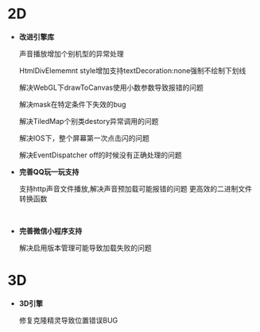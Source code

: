 # 2D

- **改进引擎库**

  声音播放增加个别机型的异常处理

  HtmlDivElememnt style增加支持textDecoration:none强制不绘制下划线

  解决WebGL下drawToCanvas使用小数参数导致报错的问题

  解决mask在特定条件下失效的bug

  解决TiledMap个别类destory异常调用的问题

  解决IOS下，整个屏幕第一次点击闪的问题

  解决EventDispatcher off的时候没有正确处理的问题
  ​

- **完善QQ玩一玩支持**

  支持http声音文件播放,解决声音预加载可能报错的问题
  更高效的二进制文件转换函数

  ​

- **完善微信小程序支持**

  解决启用版本管理可能导致加载失败的问题




# 3D

- **3D引擎**


  修复克隆精灵导致位置错误BUG